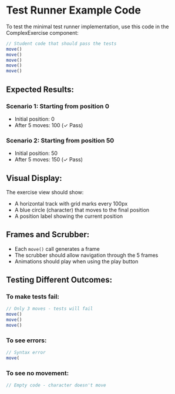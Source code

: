 # Test Runner Example Code

To test the minimal test runner implementation, use this code in the ComplexExercise component:

```javascript
// Student code that should pass the tests
move()
move()
move()
move()
move()
```

## Expected Results:

### Scenario 1: Starting from position 0
- Initial position: 0
- After 5 moves: 100 (✓ Pass)

### Scenario 2: Starting from position 50
- Initial position: 50
- After 5 moves: 150 (✓ Pass)

## Visual Display:
The exercise view should show:
- A horizontal track with grid marks every 100px
- A blue circle (character) that moves to the final position
- A position label showing the current position

## Frames and Scrubber:
- Each `move()` call generates a frame
- The scrubber should allow navigation through the 5 frames
- Animations should play when using the play button

## Testing Different Outcomes:

### To make tests fail:
```javascript
// Only 3 moves - tests will fail
move()
move()
move()
```

### To see errors:
```javascript
// Syntax error
move(
```

### To see no movement:
```javascript
// Empty code - character doesn't move
```